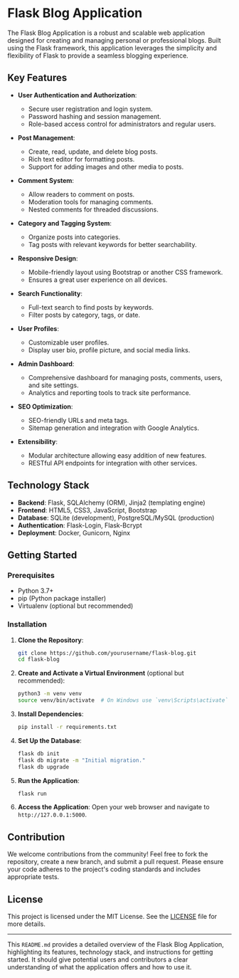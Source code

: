 # Flask Blog Application

The Flask Blog Application is a robust and scalable web application designed for creating and managing personal or professional blogs. Built using the Flask framework, this application leverages the simplicity and flexibility of Flask to provide a seamless blogging experience.

## Key Features

- **User Authentication and Authorization**:
  - Secure user registration and login system.
  - Password hashing and session management.
  - Role-based access control for administrators and regular users.

- **Post Management**:
  - Create, read, update, and delete blog posts.
  - Rich text editor for formatting posts.
  - Support for adding images and other media to posts.

- **Comment System**:
  - Allow readers to comment on posts.
  - Moderation tools for managing comments.
  - Nested comments for threaded discussions.

- **Category and Tagging System**:
  - Organize posts into categories.
  - Tag posts with relevant keywords for better searchability.

- **Responsive Design**:
  - Mobile-friendly layout using Bootstrap or another CSS framework.
  - Ensures a great user experience on all devices.

- **Search Functionality**:
  - Full-text search to find posts by keywords.
  - Filter posts by category, tags, or date.

- **User Profiles**:
  - Customizable user profiles.
  - Display user bio, profile picture, and social media links.

- **Admin Dashboard**:
  - Comprehensive dashboard for managing posts, comments, users, and site settings.
  - Analytics and reporting tools to track site performance.

- **SEO Optimization**:
  - SEO-friendly URLs and meta tags.
  - Sitemap generation and integration with Google Analytics.

- **Extensibility**:
  - Modular architecture allowing easy addition of new features.
  - RESTful API endpoints for integration with other services.

## Technology Stack

- **Backend**: Flask, SQLAlchemy (ORM), Jinja2 (templating engine)
- **Frontend**: HTML5, CSS3, JavaScript, Bootstrap
- **Database**: SQLite (development), PostgreSQL/MySQL (production)
- **Authentication**: Flask-Login, Flask-Bcrypt
- **Deployment**: Docker, Gunicorn, Nginx

## Getting Started

### Prerequisites

- Python 3.7+
- pip (Python package installer)
- Virtualenv (optional but recommended)

### Installation

1. **Clone the Repository**:
    ```bash
    git clone https://github.com/yourusername/flask-blog.git
    cd flask-blog
    ```

2. **Create and Activate a Virtual Environment** (optional but recommended):
    ```bash
    python3 -m venv venv
    source venv/bin/activate  # On Windows use `venv\Scripts\activate`
    ```

3. **Install Dependencies**:
    ```bash
    pip install -r requirements.txt
    ```

4. **Set Up the Database**:
    ```bash
    flask db init
    flask db migrate -m "Initial migration."
    flask db upgrade
    ```

5. **Run the Application**:
    ```bash
    flask run
    ```

6. **Access the Application**:
    Open your web browser and navigate to `http://127.0.0.1:5000`.

## Contribution

We welcome contributions from the community! Feel free to fork the repository, create a new branch, and submit a pull request. Please ensure your code adheres to the project's coding standards and includes appropriate tests.

## License

This project is licensed under the MIT License. See the [LICENSE](LICENSE) file for more details.

---

This `README.md` provides a detailed overview of the Flask Blog Application, highlighting its features, technology stack, and instructions for getting started. It should give potential users and contributors a clear understanding of what the application offers and how to use it.
